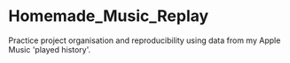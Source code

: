 # Homemade_Music_Replay
Practice project organisation and reproducibility using data from my Apple Music 'played history'.
